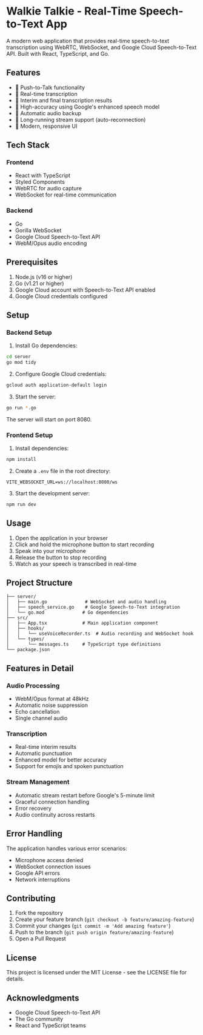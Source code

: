 # Walkie Talkie - Real-Time Speech-to-Text App

A modern web application that provides real-time speech-to-text transcription using WebRTC, WebSocket, and Google Cloud Speech-to-Text API. Built with React, TypeScript, and Go.

## Features

- 🎤 Push-to-Talk functionality
- 🔄 Real-time transcription
- 💬 Interim and final transcription results
- 🎯 High-accuracy using Google's enhanced speech model
- 💾 Automatic audio backup
- 🔋 Long-running stream support (auto-reconnection)
- 🎨 Modern, responsive UI

## Tech Stack

### Frontend
- React with TypeScript
- Styled Components
- WebRTC for audio capture
- WebSocket for real-time communication

### Backend
- Go
- Gorilla WebSocket
- Google Cloud Speech-to-Text API
- WebM/Opus audio encoding

## Prerequisites

1. Node.js (v16 or higher)
2. Go (v1.21 or higher)
3. Google Cloud account with Speech-to-Text API enabled
4. Google Cloud credentials configured

## Setup

### Backend Setup

1. Install Go dependencies:
```bash
cd server
go mod tidy
```

2. Configure Google Cloud credentials:
```bash
gcloud auth application-default login
```

3. Start the server:
```bash
go run *.go
```

The server will start on port 8080.

### Frontend Setup

1. Install dependencies:
```bash
npm install
```

2. Create a `.env` file in the root directory:
```env
VITE_WEBSOCKET_URL=ws://localhost:8080/ws
```

3. Start the development server:
```bash
npm run dev
```

## Usage

1. Open the application in your browser
2. Click and hold the microphone button to start recording
3. Speak into your microphone
4. Release the button to stop recording
5. Watch as your speech is transcribed in real-time

## Project Structure

```
├── server/
│   ├── main.go              # WebSocket and audio handling
│   ├── speech_service.go    # Google Speech-to-Text integration
│   └── go.mod              # Go dependencies
├── src/
│   ├── App.tsx             # Main application component
│   ├── hooks/
│   │   └── useVoiceRecorder.ts  # Audio recording and WebSocket hook
│   └── types/
│       └── messages.ts     # TypeScript type definitions
└── package.json
```

## Features in Detail

### Audio Processing
- WebM/Opus format at 48kHz
- Automatic noise suppression
- Echo cancellation
- Single channel audio

### Transcription
- Real-time interim results
- Automatic punctuation
- Enhanced model for better accuracy
- Support for emojis and spoken punctuation

### Stream Management
- Automatic stream restart before Google's 5-minute limit
- Graceful connection handling
- Error recovery
- Audio continuity across restarts

## Error Handling

The application handles various error scenarios:
- Microphone access denied
- WebSocket connection issues
- Google API errors
- Network interruptions

## Contributing

1. Fork the repository
2. Create your feature branch (`git checkout -b feature/amazing-feature`)
3. Commit your changes (`git commit -m 'Add amazing feature'`)
4. Push to the branch (`git push origin feature/amazing-feature`)
5. Open a Pull Request

## License

This project is licensed under the MIT License - see the LICENSE file for details.

## Acknowledgments

- Google Cloud Speech-to-Text API
- The Go community
- React and TypeScript teams
